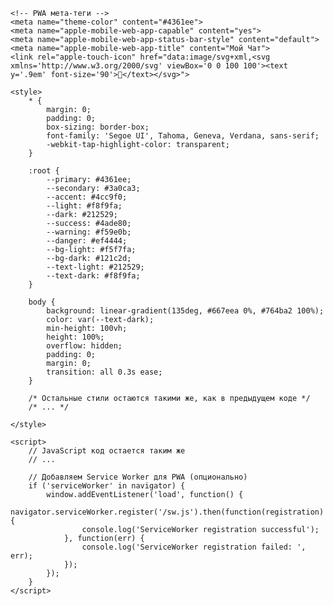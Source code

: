 <!DOCTYPE html>
<html lang="ru">
<head>
    <meta charset="UTF-8">
    <meta name="viewport" content="width=device-width, initial-scale=1.0, maximum-scale=1.0, user-scalable=no">
    <title>Мобильный Чат</title>
    <link rel="stylesheet" href="https://cdnjs.cloudflare.com/ajax/libs/font-awesome/6.4.0/css/all.min.css">
    
    <!-- PWA мета-теги -->
    <meta name="theme-color" content="#4361ee">
    <meta name="apple-mobile-web-app-capable" content="yes">
    <meta name="apple-mobile-web-app-status-bar-style" content="default">
    <meta name="apple-mobile-web-app-title" content="Мой Чат">
    <link rel="apple-touch-icon" href="data:image/svg+xml,<svg xmlns='http://www.w3.org/2000/svg' viewBox='0 0 100 100'><text y='.9em' font-size='90'>💬</text></svg>">

    <style>
        * {
            margin: 0;
            padding: 0;
            box-sizing: border-box;
            font-family: 'Segoe UI', Tahoma, Geneva, Verdana, sans-serif;
            -webkit-tap-highlight-color: transparent;
        }

        :root {
            --primary: #4361ee;
            --secondary: #3a0ca3;
            --accent: #4cc9f0;
            --light: #f8f9fa;
            --dark: #212529;
            --success: #4ade80;
            --warning: #f59e0b;
            --danger: #ef4444;
            --bg-light: #f5f7fa;
            --bg-dark: #121c2d;
            --text-light: #212529;
            --text-dark: #f8f9fa;
        }

        body {
            background: linear-gradient(135deg, #667eea 0%, #764ba2 100%);
            color: var(--text-dark);
            min-height: 100vh;
            height: 100%;
            overflow: hidden;
            padding: 0;
            margin: 0;
            transition: all 0.3s ease;
        }

        /* Остальные стили остаются такими же, как в предыдущем коде */
        /* ... */
        
    </style>
</head>
<body>
    <!-- HTML структура остается такой же -->
    <!-- ... -->

    <script>
        // JavaScript код остается таким же
        // ...
        
        // Добавляем Service Worker для PWA (опционально)
        if ('serviceWorker' in navigator) {
            window.addEventListener('load', function() {
                navigator.serviceWorker.register('/sw.js').then(function(registration) {
                    console.log('ServiceWorker registration successful');
                }, function(err) {
                    console.log('ServiceWorker registration failed: ', err);
                });
            });
        }
    </script>
</body>
</html>
